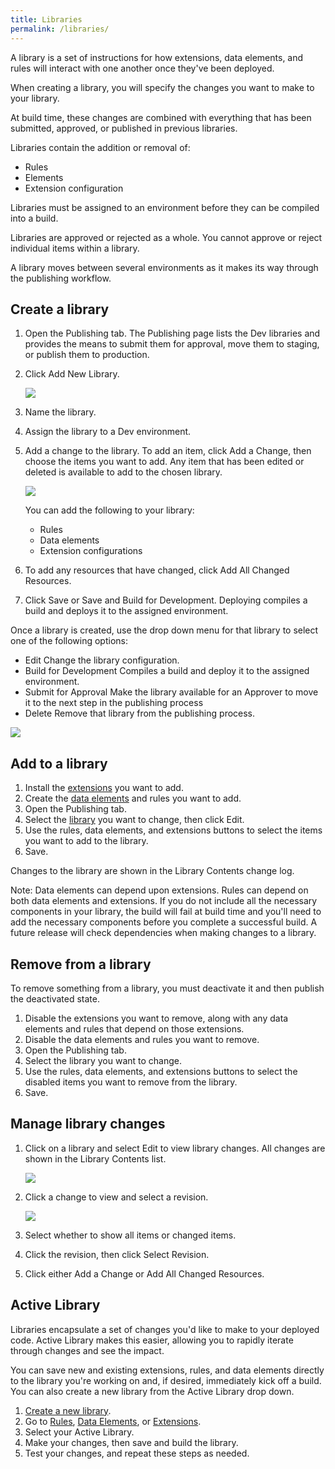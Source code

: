 ```yaml
---
title: Libraries
permalink: /libraries/
---
```


A library is a set of instructions for how extensions, data elements, and rules will interact with one another once they've been deployed.

When creating a library, you will specify the changes you want to make to your library.

At build time, these changes are combined with everything that has been submitted, approved, or published in previous libraries.

Libraries contain the addition or removal of:

*   Rules
*   Elements
*   Extension configuration

Libraries must be assigned to an environment before they can be compiled into a build.

Libraries are approved or rejected as a whole. You cannot approve or reject individual items within a library.

A library moves between several environments as it makes its way through the publishing workflow.

## <a name="library-create"></a>Create a library

1.  Open the Publishing tab.
    The Publishing page lists the Dev libraries and provides the means to submit them for approval, move them to staging, or publish them to production.
2.  Click Add New Library.

    ![](../images/library-create.jpg)

3.  Name the library.
4.  Assign the library to a Dev environment.
5.  Add a change to the library.
    To add an item, click Add a Change, then choose the items you want to add. Any item that has been edited or deleted is available to add to the chosen library.

    ![](../images/library-add-change.jpg)

    You can add the following to your library:

    *   Rules
    *   Data elements
    *   Extension configurations

6.  To add any resources that have changed, click Add All Changed Resources.
7.  Click Save or Save and Build for Development.
    Deploying compiles a build and deploys it to the assigned environment.


Once a library is created, use the drop down menu for that library to select one of the following options:

*   Edit
    Change the library configuration.
*   Build for Development
    Compiles a build and deploy it to the assigned environment.
*   Submit for Approval
    Make the library available for an Approver to move it to the next step in the publishing process
*   Delete
    Remove that library from the publishing process.

![](../images/library-menu.png)

## Add to a library

1.  Install the [extensions](extensions.md) you want to add.
2.  Create the [data elements](data-elements.md) and rules you want to add.
3.  Open the Publishing tab.
4.  Select the [library](library.md) you want to change, then click Edit.
5.  Use the rules, data elements, and extensions buttons to select the items you want to add to the library.
6.  Save.

Changes to the library are shown in the Library Contents change log.

Note: Data elements can depend upon extensions. Rules can depend on both data elements and extensions. If you do not include all the necessary components in your library, the build will fail at build time and you'll need to add the necessary components before you complete a successful build. A future release will check dependencies when making changes to a library.

## Remove from a library

To remove something from a library, you must deactivate it and then publish the deactivated state.

1.  Disable the extensions you want to remove, along with any data elements and rules that depend on those extensions.
2.  Disable the data elements and rules you want to remove.
3.  Open the Publishing tab.
4.  Select the library you want to change.
5.  Use the rules, data elements, and extensions buttons to select the disabled items you want to remove from the library.
6.  Save.

## Manage library changes

1.  Click on a library and select Edit to view library changes.
    All changes are shown in the Library Contents list.

    ![](../images/library-contents.jpg)

2.  Click a change to view and select a revision.

    ![](../images/library-contents-revision.jpg)

3.  Select whether to show all items or changed items.
4.  Click the revision, then click Select Revision.
5.  Click either Add a Change or Add All Changed Resources.


## Active Library

Libraries encapsulate a set of changes you'd like to make to your deployed code. Active Library makes this easier, allowing you to rapidly iterate through changes and see the impact.

You can save new and existing extensions, rules, and data elements directly to the library you're working on and, if desired, immediately kick off a build. You can also create a new library from the Active Library drop down.

1.  [Create a new library](#library-create).
2.  Go to [Rules](rules.md), [Data Elements](data-elements.md), or [Extensions](extensions.md).
3.  Select your Active Library.
4.  Make your changes, then save and build the library.
5.  Test your changes, and repeat these steps as needed.
